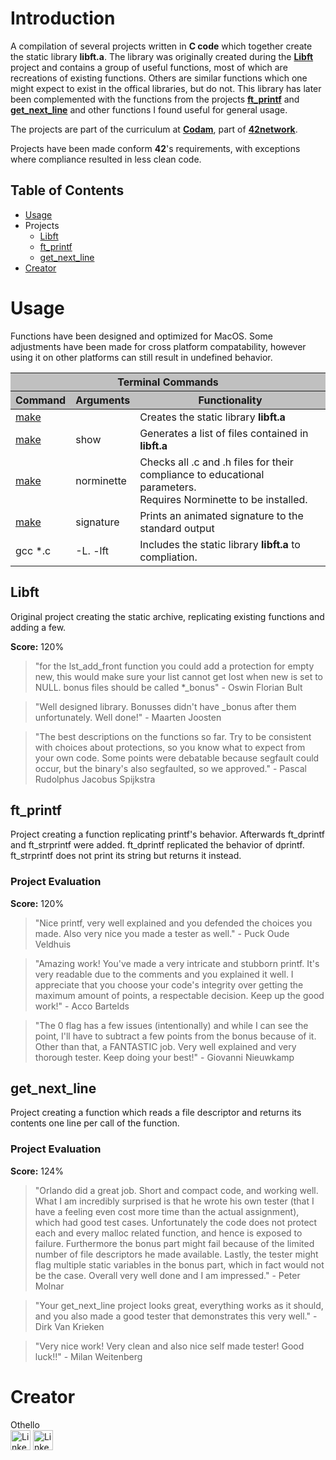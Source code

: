 # Introduction
A compilation of several projects written in **C code** which together create the static library **libft.a**. The library was originally created during the [**Libft**](src) project and contains a group of useful functions, most of which are recreations of existing functions. Others are similar functions which one might expect to exist in the offical libraries, but do not. This library has later been complemented with the functions from the projects [****ft_printf****](src/ft_printf) and [**get_next_line**](src/get_next_line) and other functions I found useful for general usage.

The projects are part of the curriculum at [**Codam**](https://www.codam.nl/), part of [**42network**](https://www.42network.org/). 

Projects have been made conform **42**'s requirements, with exceptions where compliance resulted in less clean code.

## Table of Contents
- [Usage](#usage)
- Projects
  - [Libft](#libft)
  - [ft_printf](#ft_printf)
  - [get_next_line](#get_next_line)
- [Creator](#creator)

# Usage
Functions have been designed and optimized for MacOS.
Some adjustments have been made for cross platform compatability, however using it on other platforms can still result in undefined behavior.

<table>
	<thead style="background-color: #C0C0C0;">
		<tr><th colspan="3">Terminal Commands</th></tr>
		<tr>
			<th>Command</th>
			<th>Arguments</th>
			<th>Functionality</th>
		</tr>
	</thead>
	<tbody>
		<tr>
			<td><a href="Makefile" target="_blank">make</a></td>
			<td></td>
			<td>Creates the static library <b>libft.a</b></td>
		</tr>
		<tr>
			<td><a href="Makefile" target="_blank">make</a></td>
			<td>show</td>
			<td>Generates a list of files contained in <b>libft.a</b></td>
		</tr>
		<tr>
			<td><a href="Makefile" target="_blank">make</a></td>
			<td>norminette</td>
			<td>Checks all .c and .h files for their compliance to educational parameters.<br>Requires Norminette to be installed.</td>
		</tr>
		<tr>
			<td><a href="Makefile" target="_blank">make</a></td>
			<td>signature</td>
			<td>Prints an animated signature to the standard output</td>
		</tr>
		<tr>
			<td>gcc *.c</td>
			<td>-L. -lft</td>
			<td>Includes the static library <b>libft.a</b> to compliation.</td>
		</tr>
	</tbody>
</table>

## Libft
Original project creating the static archive, replicating existing functions and adding a few.

**Score:** 120%
> "for the lst_add_front function you could add a protection for empty new, this would make sure your list cannot get lost when new is set to NULL. bonus files should be called *_bonus"
> 		- Oswin Florian Bult

> "Well designed library. Bonusses didn't have _bonus after them unfortunately. Well done!"
> 		- Maarten Joosten

> "The best descriptions on the functions so far. Try to be consistent with choices about protections, so you know what to expect from your own code. Some points were debatable because segfault could occur, but the binary's also segfaulted, so we approved."
> 		- Pascal Rudolphus Jacobus Spijkstra

## ft_printf
Project creating a function replicating printf's behavior. Afterwards ft_dprintf and ft_strprintf were added. ft_dprintf replicated the behavior of dprintf. ft_strprintf does not print its string but returns it instead.

### Project Evaluation
**Score:** 120%
> "Nice printf, very well explained and you defended the choices you made. Also very nice you made a tester as well."
>		- Puck Oude Veldhuis

> "Amazing work! You've made a very intricate and stubborn printf. It's very readable due to the comments and you explained it well. I appreciate that you choose your code's integrity over getting the maximum amount of points, a respectable decision. Keep up the good work!"
>		- Acco Bartelds

> "The 0 flag has a few issues (intentionally) and while I can see the point, I'll have to subtract a few points from the bonus because of it. Other than that, a FANTASTIC job. Very well explained and very thorough tester. Keep doing your best!"
>		- Giovanni Nieuwkamp

## get_next_line
Project creating a function which reads a file descriptor and returns its contents one line per call of the function.

### Project Evaluation
**Score:** 124%
> "Orlando did a great job. Short and compact code, and working well. What I am incredibly surprised is that he wrote his own tester (that I have a feeling even cost more time than the actual assignment), which had good test cases. Unfortunately the code does not protect each and every malloc related function, and hence is exposed to failure. Furthermore the bonus part might fail because of the limited number of file descriptors he made available. Lastly, the tester might flag multiple static variables in the bonus part, which in fact would not be the case. Overall very well done and I am impressed."
>		- Peter Molnar

> "Your get_next_line project looks great, everything works as it should, and you also made a good tester that demonstrates this very well."
>		- Dirk Van Krieken

> "Very nice work! Very clean and also nice self made tester! Good luck!!"
>		- Milan Weitenberg

# Creator
Othello<br>
[<img alt="LinkedIn" height="32px" src="https://github.githubassets.com/images/modules/logos_page/GitHub-Mark.png" target="_blank" />](https://github.com/OthelloPlusPlus)
[<img alt="LinkedIn" height="32px" src="https://upload.wikimedia.org/wikipedia/commons/thumb/c/ca/LinkedIn_logo_initials.png/600px-LinkedIn_logo_initials.png" target="_blank" />](https://nl.linkedin.com/in/orlando-hengelmolen)
